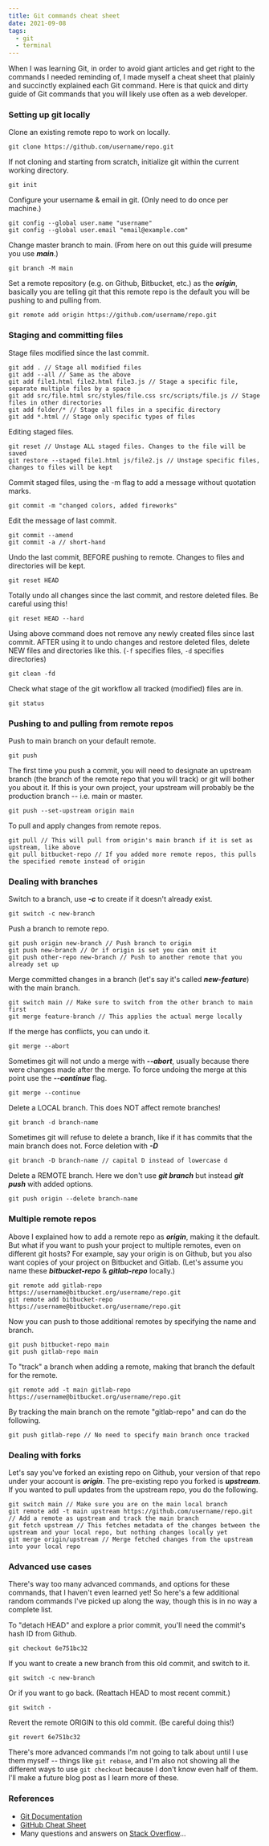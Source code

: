 ```yaml
---
title: Git commands cheat sheet
date: 2021-09-08
tags:
  - git
  - terminal
---
```


When I was learning Git, in order to avoid giant articles and get right to the commands I needed reminding of, I made myself a cheat sheet that plainly and succinctly explained each Git command. Here is that quick and dirty guide of Git commands that you will likely use often as a web developer.

<!--more-->

### Setting up git locally

Clone an existing remote repo to work on locally.

```shell
git clone https://github.com/username/repo.git
```

If not cloning and starting from scratch, initialize git within the current working directory.

```shell
git init
```

Configure your username & email in git. (Only need to do once per machine.)

```shell
git config --global user.name "username"
git config --global user.email "email@example.com"
```

Change master branch to main. (From here on out this guide will presume you use **_main_**.)

```shell
git branch -M main
```

Set a remote repository (e.g. on Github, Bitbucket, etc.) as the **_origin_**, basically you are telling git that this remote repo is the default you will be pushing to and pulling from.

```shell
git remote add origin https://github.com/username/repo.git
```

### Staging and committing files

Stage files modified since the last commit.

```shell
git add . // Stage all modified files
git add --all // Same as the above
git add file1.html file2.html file3.js // Stage a specific file, separate multiple files by a space
git add src/file.html src/styles/file.css src/scripts/file.js // Stage files in other directories
git add folder/* // Stage all files in a specific directory
git add *.html // Stage only specific types of files
```

Editing staged files.

```shell
git reset // Unstage ALL staged files. Changes to the file will be saved
git restore --staged file1.html js/file2.js // Unstage specific files, changes to files will be kept
```

Commit staged files, using the -m flag to add a message without quotation marks.

```shell
git commit -m "changed colors, added fireworks"
```

Edit the message of last commit.

```shell
git commit --amend
git commit -a // short-hand
```

Undo the last commit, BEFORE pushing to remote. Changes to files and directories will be kept.

```shell
git reset HEAD
```

Totally undo all changes since the last commit, and restore deleted files. Be careful using this!

```shell
git reset HEAD --hard
```

Using above command does not remove any newly created files since last commit. AFTER using it to undo changes and restore deleted files, delete NEW files and directories like this. (`-f` specifies files, `-d` specifies directories)

```shell
git clean -fd
```

Check what stage of the git workflow all tracked (modified) files are in.

```shell
git status
```

### Pushing to and pulling from remote repos

Push to main branch on your default remote.

```shell
git push
```

The first time you push a commit, you will need to designate an upstream branch (the branch of the remote repo that you will track) or git will bother you about it. If this is your own project, your upstream will probably be the production branch -- i.e. main or master.

```shell
git push --set-upstream origin main
```

To pull and apply changes from remote repos.

```shell
git pull // This will pull from origin's main branch if it is set as upstream, like above
git pull bitbucket-repo // If you added more remote repos, this pulls the specified remote instead of origin
```

### Dealing with branches

Switch to a branch, use **_-c_** to create if it doesn't already exist.

```shell
git switch -c new-branch
```

Push a branch to remote repo.

```shell
git push origin new-branch // Push branch to origin
git push new-branch // Or if origin is set you can omit it
git push other-repo new-branch // Push to another remote that you already set up
```

Merge committed changes in a branch (let's say it's called **_new-feature_**) with the main branch.

```shell
git switch main // Make sure to switch from the other branch to main first
git merge feature-branch // This applies the actual merge locally
```

If the merge has conflicts, you can undo it.

```shell
git merge --abort
```

Sometimes git will not undo a merge with **_--abort_**, usually because there were changes made after the merge. To force undoing the merge at this point use the **_--continue_** flag.

```shell
git merge --continue
```

Delete a LOCAL branch. This does NOT affect remote branches!

```shell
git branch -d branch-name
```

Sometimes git will refuse to delete a branch, like if it has commits that the main branch does not. Force deletion with **_-D_**

```shell
git branch -D branch-name // capital D instead of lowercase d
```

Delete a REMOTE branch. Here we don't use **_git branch_** but instead **_git push_** with added options.

```shell
git push origin --delete branch-name
```

### Multiple remote repos

Above I explained how to add a remote repo as **_origin_**, making it the default. But what if you want to push your project to multiple remotes, even on different git hosts? For example, say your origin is on Github, but you also want copies of your project on Bitbucket and Gitlab. (Let's assume you name these **_bitbucket-repo_** & **_gitlab-repo_** locally.)

```shell
git remote add gitlab-repo https://username@bitbucket.org/username/repo.git
git remote add bitbucket-repo https://username@bitbucket.org/username/repo.git
```

Now you can push to those additional remotes by specifying the name and branch.

```shell
git push bitbucket-repo main
git push gitlab-repo main
```

To "track" a branch when adding a remote, making that branch the default for the remote.

```shell
git remote add -t main gitlab-repo https://username@bitbucket.org/username/repo.git
```

By tracking the main branch on the remote "gitlab-repo" and can do the following.

```shell
git push gitlab-repo // No need to specify main branch once tracked
```

### Dealing with forks

Let's say you've forked an existing repo on Github, your version of that repo under your account is **_origin_**. The pre-existing repo you forked is **_upstream_**. If you wanted to pull updates from the upstream repo, you do the following.

```shell
git switch main // Make sure you are on the main local branch
git remote add -t main upstream https://github.com/username/repo.git // Add a remote as upstream and track the main branch
git fetch upstream // This fetches metadata of the changes between the upstream and your local repo, but nothing changes locally yet
git merge origin/upstream // Merge fetched changes from the upstream into your local repo
```

### Advanced use cases

There's way too many advanced commands, and options for these commands, that I haven't even learned yet! So here's a few additional random commands I've picked up along the way, though this is in no way a complete list.

To "detach HEAD" and explore a prior commit, you'll need the commit's hash ID from Github.

```shell
git checkout 6e751bc32
```

If you want to create a new branch from this old commit, and switch to it.

```shell
git switch -c new-branch
```

Or if you want to go back. (Reattach HEAD to most recent commit.)

```shell
git switch -
```

Revert the remote ORIGIN to this old commit. (Be careful doing this!)

```shell
git revert 6e751bc32
```

There's more advanced commands I'm not going to talk about until I use them myself -- things like `git rebase`, and I'm also not showing all the different ways to use `git checkout` because I don't know even half of them. I'll make a future blog post as I learn more of these.

### References

- [Git Documentation](https://git-scm.com/docs/git)
- [GitHub Cheat Sheet](https://training.github.com/downloads/github-git-cheat-sheet)
- Many questions and answers on [Stack Overflow](https://stackoverflow.com)...
